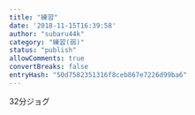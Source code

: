 ```yaml
---
title: "練習"
date: '2018-11-15T16:39:58'
author: "subaru44k"
category: "練習(弱)"
status: "publish"
allowComments: true
convertBreaks: false
entryHash: "50d7582351316f8ceb867e7226d99ba6"
---
```

32分ジョグ
